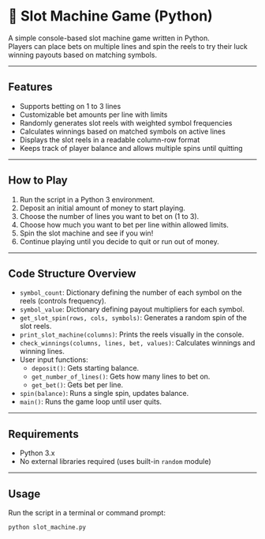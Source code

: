 # 🎰 Slot Machine Game (Python)

A simple console-based slot machine game written in Python.  
Players can place bets on multiple lines and spin the reels to try their luck winning payouts based on matching symbols.

---

## Features
- Supports betting on 1 to 3 lines  
- Customizable bet amounts per line with limits  
- Randomly generates slot reels with weighted symbol frequencies  
- Calculates winnings based on matched symbols on active lines  
- Displays the slot reels in a readable column-row format  
- Keeps track of player balance and allows multiple spins until quitting  

---

## How to Play
1. Run the script in a Python 3 environment.  
2. Deposit an initial amount of money to start playing.  
3. Choose the number of lines you want to bet on (1 to 3).  
4. Choose how much you want to bet per line within allowed limits.  
5. Spin the slot machine and see if you win!  
6. Continue playing until you decide to quit or run out of money.  

---

## Code Structure Overview

- `symbol_count`: Dictionary defining the number of each symbol on the reels (controls frequency).  
- `symbol_value`: Dictionary defining payout multipliers for each symbol.  
- `get_slot_spin(rows, cols, symbols)`: Generates a random spin of the slot reels.  
- `print_slot_machine(columns)`: Prints the reels visually in the console.  
- `check_winnings(columns, lines, bet, values)`: Calculates winnings and winning lines.  
- User input functions:  
  - `deposit()`: Gets starting balance.  
  - `get_number_of_lines()`: Gets how many lines to bet on.  
  - `get_bet()`: Gets bet per line.  
- `spin(balance)`: Runs a single spin, updates balance.  
- `main()`: Runs the game loop until user quits.

---

## Requirements
- Python 3.x  
- No external libraries required (uses built-in `random` module)

---

## Usage
Run the script in a terminal or command prompt:

```bash
python slot_machine.py
